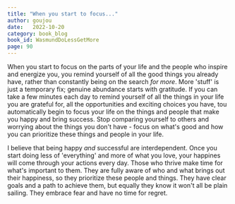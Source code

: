 ```yaml
---
title: "When you start to focus..."
author: goujou
date:   2022-10-20
category: book_blog
book_id: WasmundDoLessGetMore
page: 90
---
```

When you start to focus on the parts of your life and the people who inspire and energize you, you remind yourself of all the good things you already have, rather than constantly being on the search *for more*.
More 'stuff' is just a temporary fix; genuine abundance starts with gratitude.
If you can take a few minutes each day to remind yourself of all the things in your life you are grateful for, all the opportunities and exciting choices you have, tou automatically begin to focus your life on the things and people that make you happy and bring success.
Stop comparing yourself to others and worrying about the things you don't have - focus on what's good and how you can prioritize these things and people in your life.

I believe that being happy *and* successful are interdependent.
Once you start doing less of 'everything' and more of what you love, your happines will come through your actions every day.
Those who thrive make time for what's important to them.
They are fully aware of who and what brings out their happiness, so they prioritize these people and things.
They have clear goals and a path to achieve them, but equally they know it won't all be plain sailing.
They embrace fear and have no time for regret.
